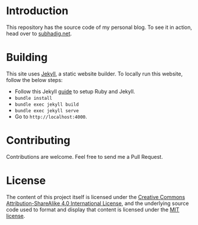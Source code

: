 # Introduction
This repository has the source code of my personal blog. To see it in action,
head over to [subhadig.net](https://www.subhadig.net).

# Building
This site uses [Jekyll](https://jekyllrb.com/), a static website builder. To
locally run this website, follow the below steps:

- Follow this Jekyll [guide](https://jekyllrb.com/docs/installation/) to setup
Ruby and Jekyll. 
- `bundle install`
- `bundle exec jekyll build`
- `bundle exec jekyll serve`
- Go to `http://localhost:4000`.

# Contributing
Contributions are welcome. Feel free to send me a Pull Request.

# License
The content of this project itself is licensed under the 
[Creative Commons Attribution-ShareAlike 4.0 International License](https://creativecommons.org/licenses/by-sa/4.0/), 
and the underlying source code used to format and display 
that content is licensed under the [MIT license](LICENSE).
